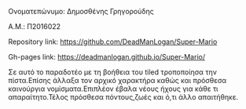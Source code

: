 Ονοματεπώνυμο: Δημοσθένης Γρηγορούδης

Α.Μ.: Π2016022

Repository link: https://github.com/DeadManLogan/Super-Mario

Gh-pages link: https://deadmanlogan.github.io/Super-Mario/

Σε αυτό το παραδοτέο με τη βοήθεια του tiled τροποποίησα την πίστα.Επίσης άλλαξα τον αρχικό χαρακτήρα
καθώς και πρόσθεσα καινούργια νομίσματα.Επιπλέον έβαλα νέους ήχους για κάθε τι απαραίτητο.Τέλος πρόσθεσα
πόντους,ζωές και ό,τι άλλο απαιτήθηκε.
